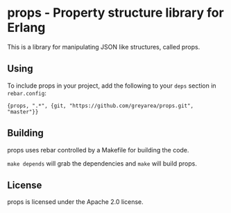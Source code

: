 # props - Property structure library for Erlang

This is a library for manipulating JSON like structures, called props.

## Using

To include props in your project, add the following to your `deps`
section in `rebar.config`:

    {props, ".*", {git, "https://github.com/greyarea/props.git", "master"}}

## Building

props uses rebar controlled by a Makefile for building the code.

`make depends` will grab the dependencies and `make` will build props.

## License

props is licensed under the Apache 2.0 license.
